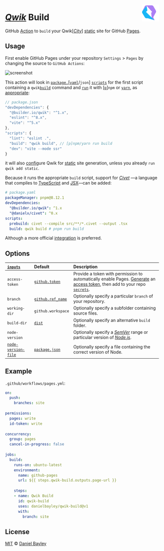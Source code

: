 [<img src="logo.svg" align="right" width="11%">][qwik]

_[Qwik]_ Build
==============
GitHub [Action] to `build` your Qwik[[_City_]] [static] site for GitHub [Pages].

Usage
-----
First enable GitHub Pages under your repository `Settings` > `Pages`
by changing the source to `GitHub Actions`:

![screenshot](screenshot.png)

This action will look in [`package.`][[`yaml`]/`json`] [`scripts`] for the first script
containing a `qwik`[`build`] command and [`run`] it with [[`p`]]`npm` or [`yarn`], as [appropriate]:
~~~ js
// package.json
"devDependencies": {
  "@builder.io/qwik": "^1.x",
  "eslint": "^8.x",
  "vite": "^5.x"
},
"scripts": {
  "lint": "eslint .",
  "build": "qwik build", // [p]npm/yarn run build
  "dev": "vite --mode ssr"
}
~~~
it will also [config]ure Qwik for [static] site generation, unless you already `run qwik add static`.

Because it runs the appropriate `build` script, support for _[Civet]_
—a language that compiles to [TypeScript] and [JSX]—can be added:
~~~ yaml
# package.yaml
packageManager: pnpm@8.12.1
devDependencies:
  "@builder.io/qwik": ^1.x
  "@danielx/civet": ^0.x
scripts:
  prebuild: civet --compile src/**/*.civet --output .tsx
  build: qwik build # pnpm run build
~~~
Although a more official [integration] is preferred.

Options
---------------------------------------------------------------------------------------------------------------------------------------------------------------------------------
| [`inputs`]            | Default             | Description                                                                                                                     |
|:----------------------|:--------------------|:--------------------------------------------------------------------------------------------------------------------------------|
| `access-token`        | [`github.token`]    | Provide a token with permission to automatically enable Pages. [Generate] an [access token], then add to your repo [`secrets`]. |
| `branch`              | [`github.ref_name`] | Optionally specify a particular `branch` of your repository.                                                                    |
| `working-dir`         | `github.workspace`  | Optionally specify a subfolder containing source files.                                                                         |
| `build-dir`           | [`dist`]            | Optionally specify an alternative `build` folder.                                                                               |
| `node-version`        |                     | Optionally specify a _[SemVer]_ range or particular version of _[Node.js]_.                                                     |
| [`node-version-file`] | [`package.json`]    | Optionally specify a file containing the correct version of Node.                                                               |

Example
-------
`.github/workflows/pages.yml`:
~~~ yaml
on:
  push:
    branches: site

permissions:
  pages: write
  id-token: write

concurrency:
  group: pages
  cancel-in-progress: false

jobs:
  build:
    runs-on: ubuntu-latest
    environment:
      name: github-pages
      url: ${{ steps.qwik-build.outputs.page-url }}

    steps:
    - name: Qwik Build
      id: qwik-build
      uses: danielbayley/qwik-build@v1
      with:
        branch: site
~~~

License
-------
[MIT] © [Daniel Bayley]

[MIT]:                  LICENSE.md
[Daniel Bayley]:        https://github.com/danielbayley

[action]:               https://docs.github.com/actions
[`inputs`]:             https://docs.github.com/actions/creating-actions/metadata-syntax-for-github-actions#inputs
[generate]:             https://github.com/settings/tokens
[access token]:         https://docs.github.com/authentication/keeping-your-account-and-data-secure/creating-a-personal-access-token
[`github.token`]:       https://docs.github.com/actions/security-guides/automatic-token-authentication
[`secrets`]:            https://docs.github.com/actions/security-guides/encrypted-secrets
[`github.ref_name`]:    https://docs.github.com/actions/learn-github-actions/contexts#github-context
[pages]:                https://pages.github.com

[semver]:               https://semver.org
[node.js]:              https://nodejs.org
[`node-version-file`]:  https://github.com/actions/setup-node/blob/main/docs/advanced-usage.md#node-version-file
[`package.json`]:       https://docs.npmjs.com/cli/configuring-npm/package-json#engines
[`package.`]:           https://docs.npmjs.com/cli/configuring-npm/package-json
[`yaml`]:               https://github.com/pnpm/pnpm/pull/1799
[`scripts`]:            https://docs.npmjs.com/cli/using-npm/scripts
[appropriate]:          https://github.com/lerepo/workspace-tools/tree/master/packages/detect-pm-cli#readme
[`yarn`]:               https://yarnpkg.com/cli
[`p`]:                  https://pnpm.io
[`run`]:                https://pnpm.io/cli/run

[qwik]:                 https://qwik.builder.io
[_city_]:               https://qwik.builder.io/docs/qwikcity#qwik-city
[static]:               https://qwik.builder.io/docs/guides/static-site-generation
[config]:               https://qwik.builder.io/docs/guides/static-site-generation#static-site-generation-config
[`build`]:              https://qwik.builder.io/docs/deployments/gcp-cloud-run#production-build
[`dist`]:               https://qwik.builder.io/docs/advanced/custom-build-dir

[typescript]:           https://typescriptlang.org
[jsx]:                  https://react.dev/learn/writing-markup-with-jsx
[civet]:                https://civet.dev
[integration]:          https://civet.dev/getting-started#building-a-project

